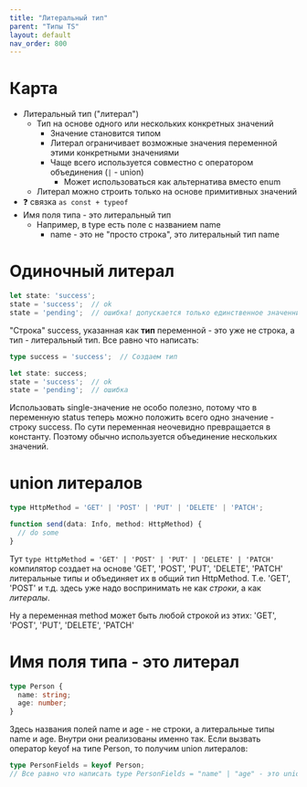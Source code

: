 ```yaml
---
title: "Литеральный тип"
parent: "Типы TS"
layout: default
nav_order: 800
---
```






# Карта

- Литеральный тип ("литерал")
  - Тип на основе одного или нескольких конкретных значений
    - Значение становится типом
    - Литерал ограничивает возможные значения переменной этими конкретными значениями
    - Чаще всего используется совместно с оператором объединения (`|` - union)
      - Может использоваться как альтернатива вместо enum
  - Литерал можно строить только на основе примитивных значений
- ❓ связка `as const + typeof`
- Имя поля типа - это литеральный тип
  - Например, в type есть поле с названием name
    - name - это не "просто строка", это литеральный тип name







# Одиночный литерал

```typescript
let state: 'success';
state = 'success';  // ok
state = 'pending';  // ошибка! допускается только единственное значенние - success
```

"Строка" success, указанная как **тип** переменной - это уже не строка, а тип - литеральный тип. Все равно что написать:

```typescript
type success = 'success';  // Создаем тип

let state: success;
state = 'success';  // ok
state = 'pending';  // ошибка
```

Использовать single-значение не особо полезно, потому что в переменную status теперь можно положить всего одно значение - строку success. По сути переменная неочевидно превращается в константу. Поэтому обычно используется объединение нескольких значений.



# union литералов

```typescript
type HttpMethod = 'GET' | 'POST' | 'PUT' | 'DELETE' | 'PATCH';

function send(data: Info, method: HttpMethod) {
  // do some
}
```

Тут `type HttpMethod = 'GET' | 'POST' | 'PUT' | 'DELETE' | 'PATCH'` компилятор создает на основе 'GET', 'POST', 'PUT', 'DELETE', 'PATCH' литеральные типы и объединяет их в общий тип HttpMethod. Т.е. 'GET', 'POST' и т.д. здесь уже надо воспринимать не как *строки*, а как *литералы*.

Ну а переменная method может быть любой строкой из этих: 'GET', 'POST', 'PUT', 'DELETE', 'PATCH'





# Имя поля типа - это литерал

```typescript
type Person {
  name: string;
  age: number;
}
```

Здесь названия полей name и age - не строки, а литеральные типы name и age. Внутри они реализованы именно так. Если вызвать оператор keyof на типе Person, то получим union литералов:

```typescript
type PersonFields = keyof Person;
// Все равно что написать type PersonFields = "name" | "age" - это union литеральных типов
```





